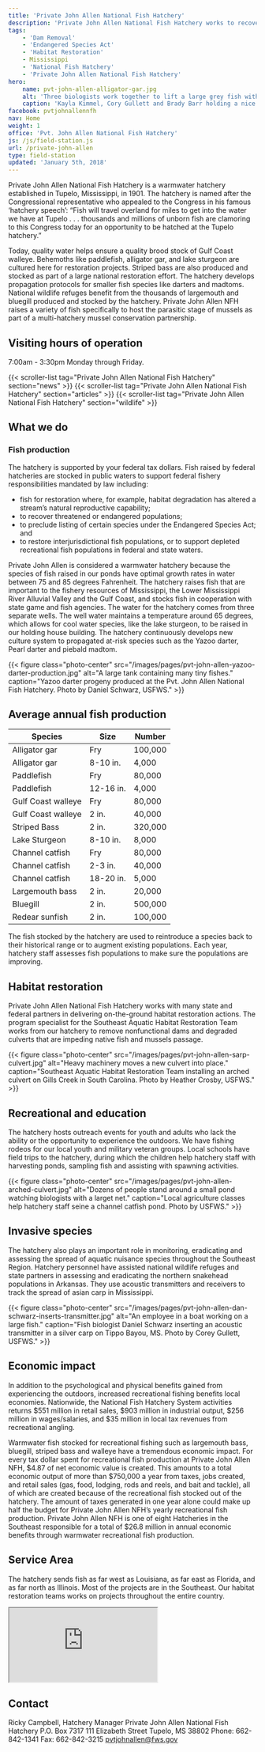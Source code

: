 ```yaml
---
title: 'Private John Allen National Fish Hatchery'
description: 'Private John Allen National Fish Hatchery works to recover, restore and enhance threatened, endangered, at-risk and recreational fish populations in the Southeast.'
tags:
    - 'Dam Removal'
    - 'Endangered Species Act'
    - 'Habitat Restoration'
    - Mississippi
    - 'National Fish Hatchery'
    - 'Private John Allen National Fish Hatchery'
hero:
    name: pvt-john-allen-alligator-gar.jpg
    alt: 'Three biologists work together to lift a large grey fish with an alligator-like snout.'
    caption: 'Kayla Kimmel, Cory Gullett and Brady Barr holding a nice alligator gar. Photo by Richard Campbell, USFWS.'
facebook: pvtjohnallennfh
nav: Home
weight: 1
office: 'Pvt. John Allen National Fish Hatchery'
js: /js/field-station.js
url: /private-john-allen
type: field-station
updated: 'January 5th, 2018'
---
```


Private John Allen National Fish Hatchery is a warmwater hatchery established in Tupelo, Mississippi, in 1901.  The hatchery is named after the Congressional  representative who appealed to the Congress in his famous ‘hatchery speech’: “Fish will travel overland for miles to get into the water we have at Tupelo . . . thousands and millions of unborn fish are clamoring to this Congress today for an opportunity to be hatched at the Tupelo hatchery.”

Today, quality water helps ensure a quality brood stock of Gulf Coast walleye. Behemoths like paddlefish, alligator gar, and lake sturgeon are cultured here for restoration projects. Striped bass are also produced and stocked as part of a large national restoration effort. The hatchery develops propagation protocols for smaller fish species like darters and madtoms. National wildlife refuges benefit from the thousands of largemouth and bluegill produced and stocked by the hatchery. Private John Allen NFH raises a variety of fish specifically to host the parasitic stage of mussels as part of a multi-hatchery mussel conservation partnership.

## Visiting hours of operation

7:00am - 3:30pm Monday through Friday.

{{< scroller-list tag="Private John Allen National Fish Hatchery" section="news" >}}
{{< scroller-list tag="Private John Allen National Fish Hatchery" section="articles" >}}
{{< scroller-list tag="Private John Allen National Fish Hatchery" section="wildlife" >}}

## What we do

### Fish production

The hatchery is supported by your federal tax dollars. Fish raised by federal hatcheries are stocked in public waters to support federal fishery responsibilities mandated by law including:

  - fish for restoration where, for example, habitat degradation has altered a stream’s natural reproductive capability;
  - to recover threatened or endangered populations;
  - to preclude listing of certain species under the Endangered Species Act; and
  - to restore interjurisdictional fish populations, or to support depleted recreational fish populations in federal and state waters.

Private John Allen is considered a warmwater hatchery because the species of fish raised in our ponds have optimal growth rates in water between 75 and 85 degrees Fahrenheit. The hatchery raises fish that are important to the fishery resources of Mississippi, the Lower Mississippi River Alluvial Valley and the Gulf Coast, and stocks fish in cooperation with state game and fish agencies. The water for the hatchery comes from three separate wells. The well water maintains a temperature around 65 degrees, which allows for cool water species, like the lake sturgeon, to be raised in our holding house building. The hatchery continuously develops new culture system to propagated at-risk species such as the Yazoo darter, Pearl darter and piebald madtom.

{{< figure class="photo-center" src="/images/pages/pvt-john-allen-yazoo-darter-production.jpg" alt="A large tank containing many tiny fishes." caption="Yazoo darter progeny produced at the Pvt. John Allen National Fish Hatchery. Photo by Daniel Schwarz, USFWS." >}}

## Average annual fish production

|       Species       |    Size   | Number  |
|---------------------|-----------|---------|
| Alligator gar       |    Fry    | 100,000 |
| Alligator gar       | 8-10 in.  |   4,000 |
| Paddlefish          |    Fry    |  80,000 |
| Paddlefish          | 12-16 in. |   4,000 |
| Gulf Coast walleye  |    Fry    |  80,000 |
| Gulf Coast walleye  |    2 in.  |  40,000 |
| Striped Bass        |    2 in.  | 320,000 |
| Lake Sturgeon       | 8-10 in.  |   8,000 |
| Channel catfish     |    Fry    |  80,000 |
| Channel catfish     |  2-3 in.  |  40,000 |
| Channel catfish     | 18-20 in. |   5,000 |
| Largemouth bass     |    2 in.  |  20,000 |
| Bluegill            |    2 in.  | 500,000 |
| Redear sunfish      |    2 in.  | 100,000 |

The fish stocked by the hatchery are used to reintroduce a species back to their historical range or to augment existing populations. Each year, hatchery staff assesses fish populations to make sure the populations are improving.

## Habitat restoration

Private John Allen National Fish Hatchery works with many state and federal partners in delivering on-the-ground habitat restoration actions. The program specialist for the Southeast Aquatic Habitat Restoration Team works from our hatchery to remove nonfunctional dams and degraded culverts that are impeding native fish and mussels passage.

{{< figure class="photo-center" src="/images/pages/pvt-john-allen-sarp-culvert.jpg" alt="Heavy machinery moves a new culvert into place." caption="Southeast Aquatic Habitat Restoration Team installing an arched culvert on Gills Creek in South Carolina. Photo by Heather Crosby, USFWS." >}}

## Recreational and education

The hatchery hosts outreach events for youth and adults who lack the ability or the opportunity to experience the outdoors. We have fishing rodeos for our local youth and military veteran groups. Local schools have field trips to the hatchery, during which the children help hatchery staff with harvesting ponds, sampling fish and assisting with spawning activities.

{{< figure class="photo-center" src="/images/pages/pvt-john-allen-arched-culvert.jpg" alt="Dozens of people stand around a small pond watching biologists with a larget net." caption="Local agriculture classes help hatchery staff seine a channel catfish pond. Photo by USFWS." >}}

## Invasive species

The hatchery also plays an important role in monitoring, eradicating and assessing the spread of aquatic nuisance species throughout the Southeast Region. Hatchery personnel have assisted national wildlife refuges and state partners in assessing and eradicating the northern snakehead populations in Arkansas. They use acoustic transmitters and receivers to track the spread of asian carp in Mississippi.

{{< figure class="photo-center" src="/images/pages/pvt-john-allen-dan-schwarz-inserts-transmitter.jpg" alt="An employee in a boat working on a large fish." caption="Fish biologist Daniel Schwarz inserting an acoustic transmitter in a silver carp on Tippo Bayou, MS. Photo by Corey Gullett, USFWS." >}}

## Economic impact

In addition to the psychological and physical benefits gained from experiencing the outdoors, increased recreational fishing benefits local economies.  Nationwide, the National Fish Hatchery System activities returns $551 million in retail sales, $903 million in industrial output, $256 million in wages/salaries, and $35 million in local tax revenues from recreational angling.

Warmwater fish stocked for recreational fishing such as largemouth bass, bluegill, striped bass and walleye have a tremendous economic impact. For every tax dollar spent for recreational fish production at Private John Allen NFH, $4.87 of net economic value is created. This amounts to a total economic output of more than $750,000 a year from taxes, jobs created, and retail sales (gas, food, lodging, rods and reels, and bait and tackle), all of which are created because of the recreational fish stocked out of the hatchery. The amount of taxes generated in one year alone could make up half the budget for Private John Allen NFH’s yearly recreational fish production. Private John Allen NFH is one of eight Hatcheries in the  Southeast responsible for a total of $26.8 million in annual economic benefits through warmwater recreational fish production.

## Service Area

The hatchery sends fish as far west as Louisiana, as far east as Florida, and as far north as Illinois. Most of the projects are in the Southeast. Our habitat restoration teams works on projects throughout the entire country.

<iframe src="https://usfws.github.io/southeast-mega-map/?office=Private+John+Allen+National+Fish+Hatcheries" class="state-map" title="Find a local field station"></iframe>

## Contact

Ricky Campbell, Hatchery Manager
Private John Allen National Fish Hatchery
P.O. Box 7317
111 Elizabeth Street
Tupelo, MS 38802
Phone: 662-842-1341
Fax: 662-842-3215
[pvtjohnallen@fws.gov](mailto:pvtjohnallen@fws.gov)

<br>

<!-- The template for type: field-station includes a searchable list of employees -->
<!-- The 'office' parameter in the frontmatter should match the office name in the contact list csv file -->
